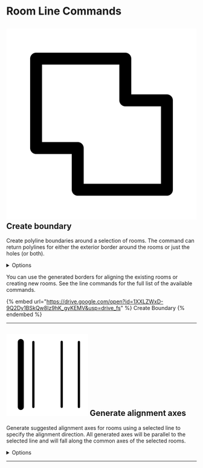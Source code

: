 # Room Line Commands

## ![](../../.gitbook/assets/unite-square-duotone.svg#thumbnail) Create boundary

Create polyline boundaries around a selection of rooms. The command can return polylines for either the exterior border around the rooms or just the holes (or both).

<details>

<summary>Options</summary>

**Mode**

  The calculation mode for creating boundaries. The options are Include Holes, Exclude Holes , and Holes Only

**Merge Distance**

  The maximum distance between rooms below which the boundary will be drawn around the rooms together (instead of being separate for each room). Setting a non-zero value here will allow you to draw boundaries around rooms that have gaps in between them (crossing gaps up to the specified distance)

</details>

You can use the generated borders for aligning the existing rooms or creating new rooms. See the line commands for the full list of the available commands.

{% embed url="https://drive.google.com/open?id=1XXLZWxD-9Q2Dy1BSkQw8Iz9hK_gyKEMV&usp=drive_fs" %}
Create Boundary
{% endembed %}

---

## ![](../../.gitbook/assets/gen-align-axes.svg#thumbnail) Generate alignment axes

Generate suggested alignment axes for rooms using a selected line to specify the alignment direction. All generated axes will be parallel to the selected line and will fall along the common axes of the selected rooms.

<details>

<summary>Options</summary>

**Distance**

  The distance with which room vertices will be aligned to common axes. This dictates the resolution with which common axes will be generated

**All Common Axes**

  Select to have this command output all common axes of the rooms regardless of whether the rooms are already aligned to the axes. By default, only common axes to which the rooms are not already aligned are output

</details>

---

<style>
img[src*="#thumbnail"] {
   width:30px;
   height:30px;
}
</style>